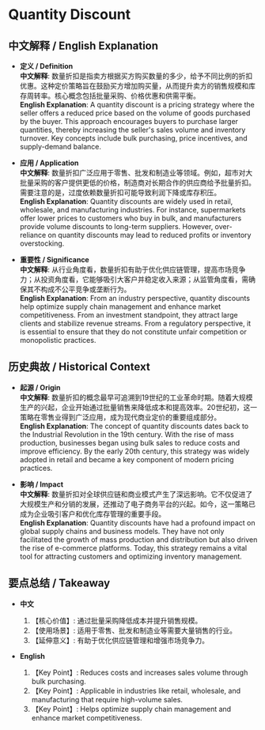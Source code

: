 # Quantity Discount

## 中文解释 / English Explanation

* **定义 / Definition**  
  **中文解释**: 数量折扣是指卖方根据买方购买数量的多少，给予不同比例的折扣优惠。这种定价策略旨在鼓励买方增加购买量，从而提升卖方的销售规模和库存周转率。核心概念包括批量采购、价格优惠和供需平衡。  
  **English Explanation**: A quantity discount is a pricing strategy where the seller offers a reduced price based on the volume of goods purchased by the buyer. This approach encourages buyers to purchase larger quantities, thereby increasing the seller's sales volume and inventory turnover. Key concepts include bulk purchasing, price incentives, and supply-demand balance.

* **应用 / Application**  
  **中文解释**: 数量折扣广泛应用于零售、批发和制造业等领域。例如，超市对大批量采购的客户提供更低的价格，制造商对长期合作的供应商给予批量折扣。需要注意的是，过度依赖数量折扣可能导致利润下降或库存积压。  
  **English Explanation**: Quantity discounts are widely used in retail, wholesale, and manufacturing industries. For instance, supermarkets offer lower prices to customers who buy in bulk, and manufacturers provide volume discounts to long-term suppliers. However, over-reliance on quantity discounts may lead to reduced profits or inventory overstocking.

* **重要性 / Significance**  
  **中文解释**: 从行业角度看，数量折扣有助于优化供应链管理，提高市场竞争力；从投资角度看，它能够吸引大客户并稳定收入来源；从监管角度看，需确保其不构成不公平竞争或垄断行为。  
  **English Explanation**: From an industry perspective, quantity discounts help optimize supply chain management and enhance market competitiveness. From an investment standpoint, they attract large clients and stabilize revenue streams. From a regulatory perspective, it is essential to ensure that they do not constitute unfair competition or monopolistic practices.

## 历史典故 / Historical Context

* **起源 / Origin**  
  **中文解释**: 数量折扣的概念最早可追溯到19世纪的工业革命时期。随着大规模生产的兴起，企业开始通过批量销售来降低成本和提高效率。20世纪初，这一策略在零售业得到广泛应用，成为现代商业定价的重要组成部分。  
  **English Explanation**: The concept of quantity discounts dates back to the Industrial Revolution in the 19th century. With the rise of mass production, businesses began using bulk sales to reduce costs and improve efficiency. By the early 20th century, this strategy was widely adopted in retail and became a key component of modern pricing practices.

* **影响 / Impact**  
  **中文解释**: 数量折扣对全球供应链和商业模式产生了深远影响。它不仅促进了大规模生产和分销的发展，还推动了电子商务平台的兴起。如今，这一策略已成为企业吸引客户和优化库存管理的重要手段。  
  **English Explanation**: Quantity discounts have had a profound impact on global supply chains and business models. They have not only facilitated the growth of mass production and distribution but also driven the rise of e-commerce platforms. Today, this strategy remains a vital tool for attracting customers and optimizing inventory management.

## 要点总结 / Takeaway

* **中文**  
  1. 【核心价值】: 通过批量采购降低成本并提升销售规模。
  2. 【使用场景】: 适用于零售、批发和制造业等需要大量销售的行业。
  3. 【延伸意义】: 有助于优化供应链管理和增强市场竞争力。

* **English**  
  1. 【Key Point】: Reduces costs and increases sales volume through bulk purchasing.
  2. 【Key Point】: Applicable in industries like retail, wholesale, and manufacturing that require high-volume sales.
  3. 【Key Point】: Helps optimize supply chain management and enhance market competitiveness.